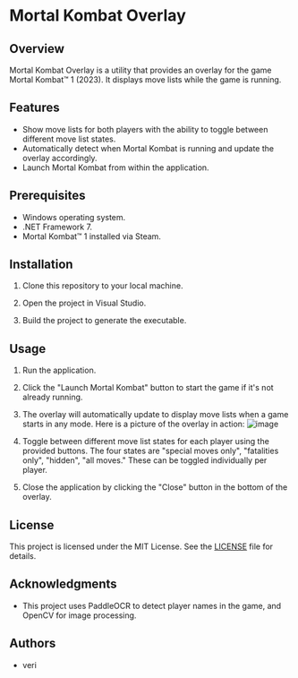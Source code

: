 # Mortal Kombat Overlay

## Overview

Mortal Kombat Overlay is a utility that provides an overlay for the game Mortal Kombat™ 1 (2023). It displays move lists while the game is running.

## Features

- Show move lists for both players with the ability to toggle between different move list states.
- Automatically detect when Mortal Kombat is running and update the overlay accordingly.
- Launch Mortal Kombat from within the application.

## Prerequisites

- Windows operating system.
- .NET Framework 7.
- Mortal Kombat™ 1 installed via Steam.

## Installation

1. Clone this repository to your local machine.

2. Open the project in Visual Studio.

3. Build the project to generate the executable.

## Usage

1. Run the application.

2. Click the "Launch Mortal Kombat" button to start the game if it's not already running.

3. The overlay will automatically update to display move lists when a game starts in any mode.  Here is a picture of the overlay in action:
   ![image](https://github.com/taferro/MortalKombatOverlay/assets/2585255/eb712be4-71e1-44b8-a9fb-7e1e57c94e05)

4. Toggle between different move list states for each player using the provided buttons.  The four states are "special moves only", "fatalities only", "hidden", "all moves."  These can be toggled individually per player.

5. Close the application by clicking the "Close" button in the bottom of the overlay.

## License

This project is licensed under the MIT License. See the [LICENSE](LICENSE) file for details.

## Acknowledgments

- This project uses PaddleOCR to detect player names in the game, and OpenCV for image processing.

## Authors

- veri
